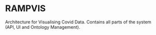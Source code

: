 # RAMPVIS
Architecture for Visualising Covid Data. Contains all parts of the system (API, UI and Ontology Management).

